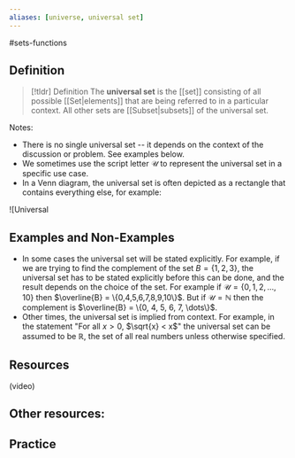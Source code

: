```yaml
---
aliases: [universe, universal set]
--- 
```

 #sets-functions 

## Definition 

> [!tldr] Definition
> The **universal set** is the [[set]] consisting of all possible [[Set|elements]] that are being referred to in a particular context. All other sets are [[Subset|subsets]] of the universal set. 

Notes: 
- There is no single universal set -- it depends on the context of the discussion or problem. See examples below. 
- We sometimes use the script letter $\mathcal{U}$ to represent the universal set in a specific use case. 
- In a Venn diagram, the universal set is often depicted as a rectangle that contains everything else, for example: 

![Universal 

## Examples and Non-Examples

- In some cases the universal set will be stated explicitly. For example, if we are trying to find the complement of the set $B = \{1,2,3\}$, the universal set has to be stated explicitly before this can be done, and the result depends on the choice of the set. For example if $\mathcal{U} = \{0,1,2,\dots,10\}$ then $\overline{B} = \{0,4,5,6,7,8,9,10\}$. But if $\mathcal{U} = \mathbb{N}$ then the complement is $\overline{B} = \{0, 4, 5, 6, 7, \dots\}$. 
- Other times, the universal set is implied from context. For example, in the statement "For all $x>0$, $\sqrt{x} < x$" the universal set can be assumed to be $\mathbb{R}$, the set of all real numbers unless otherwise specified. 

## Resources 

(video)

Other resources: 
- 

## Practice 
